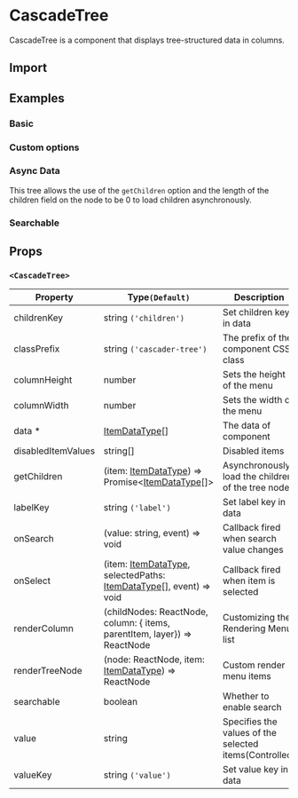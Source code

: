 # CascadeTree

CascadeTree is a component that displays tree-structured data in columns.

## Import

<!--{include:<import-guide>}-->

## Examples

### Basic

<!--{include:`basic.md`}-->

### Custom options

<!--{include:`custom.md`}-->

### Async Data

This tree allows the use of the `getChildren` option and the length of the children field on the node to be 0 to load children asynchronously.

<!--{include:`async.md`}-->

### Searchable

<!--{include:`searchable.md`}-->

## Props

### `<CascadeTree>`

<!-- prettier-sort-markdown-table -->

| Property           | Type`(Default)`                                                                    | Description                                            |
| ------------------ | ---------------------------------------------------------------------------------- | ------------------------------------------------------ |
| childrenKey        | string `('children')`                                                              | Set children key in data                               |
| classPrefix        | string `('cascader-tree')`                                                         | The prefix of the component CSS class                  |
| columnHeight       | number                                                                             | Sets the height of the menu                            |
| columnWidth        | number                                                                             | Sets the width of the menu                             |
| data \*            | [ItemDataType][item][]                                                             | The data of component                                  |
| disabledItemValues | string[]                                                                           | Disabled items                                         |
| getChildren        | (item: [ItemDataType][item]) => Promise&lt;[ItemDataType][item][]&gt;              | Asynchronously load the children of the tree node.     |
| labelKey           | string `('label')`                                                                 | Set label key in data                                  |
| onSearch           | (value: string, event) => void                                                     | Callback fired when search value changes               |
| onSelect           | (item: [ItemDataType][item], selectedPaths: [ItemDataType][item][], event) => void | Callback fired when item is selected                   |
| renderColumn       | (childNodes: ReactNode, column: { items, parentItem, layer}) => ReactNode          | Customizing the Rendering Menu list                    |
| renderTreeNode     | (node: ReactNode, item: [ItemDataType][item]) => ReactNode                         | Custom render menu items                               |
| searchable         | boolean                                                                            | Whether to enable search                               |
| value              | string                                                                             | Specifies the values of the selected items(Controlled) |
| valueKey           | string `('value')`                                                                 | Set value key in data                                  |

<!--{include:(_common/types/item-data-type.md)}-->

[item]: #code-ts-item-data-type-code
